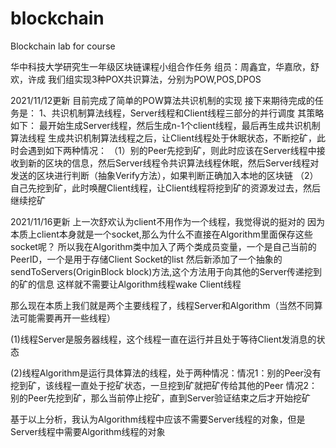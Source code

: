 # blockchain
Blockchain lab for course

华中科技大学研究生一年级区块链课程小组合作任务
组员：周鑫宜，华嘉欣，舒欢，许成
我们组实现3种POX共识算法，分别为POW,POS,DPOS

2021/11/12更新
目前完成了简单的POW算法共识机制的实现
接下来期待完成的任务是：
1、共识机制算法线程，Server线程和Client线程三部分的并行调度
其策略如下：
最开始生成Server线程，然后生成n-1个client线程，最后再生成共识机制算法线程
生成共识机制算法线程之后，让Client线程处于休眠状态，不断挖矿，此时会遇到如下两种情况：
（1）别的Peer先挖到矿，则此时应该在Server线程中接收到新的区块的信息，然后Server线程令共识算法线程休眠，然后Server线程对发送的区块进行判断（抽象Verify方法），如果判断正确加入本地的区块链
（2）自己先挖到矿，此时唤醒Client线程，让Client线程将挖到矿的资源发过去，然后继续挖矿


2021/11/16更新
上一次舒欢认为client不用作为一个线程，我觉得说的挺对的
因为本质上client本身就是一个socket,那么为什么不直接在Algorithm里面保存这些socket呢？
所以我在Algorithm类中加入了两个类成员变量，一个是自己当前的PeerID，一个是用于存储Client Socket的list
然后新添加了一个抽象的sendToServers(OriginBlock block)方法,这个方法用于向其他的Server传递挖到的矿的信息
这样就不需要让Algorithm线程wake Client线程

那么现在本质上我们就是两个主要线程了，线程Server和Algorithm（当然不同算法可能需要再开一些线程）

(1)线程Server是服务器线程，这个线程一直在运行并且处于等待Client发消息的状态

(2)线程Algorithm是运行具体算法的线程，处于两种情况：情况1：别的Peer没有挖到矿，该线程一直处于挖矿状态，一旦挖到矿就把矿传给其他的Peer
情况2：别的Peer先挖到矿，那么当前停止挖矿，直到Server验证结束之后才开始挖矿

基于以上分析，我认为Algorithm线程中应该不需要Server线程的对象，但是Server线程中需要Algorithm线程的对象